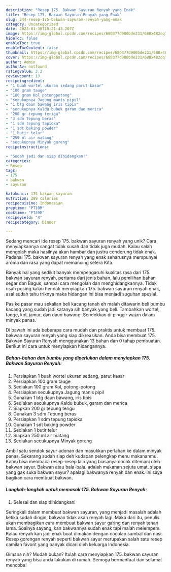 ```yaml
---
description: "Resep 175. Bakwan Sayuran Renyah yang Enak"
title: "Resep 175. Bakwan Sayuran Renyah yang Enak"
slug: 244-resep-175-bakwan-sayuran-renyah-yang-enak
category: Uncategorized
date: 2023-01-30T18:21:43.207Z
image: https://img-global.cpcdn.com/recipes/680377d900bde231/680x482cq70/175-bakwan-sayuran-renyah-foto-resep-utama.jpg
hideToc: false
enableToc: true
enableTocContent: false
thumbnail: https://img-global.cpcdn.com/recipes/680377d900bde231/680x482cq70/175-bakwan-sayuran-renyah-foto-resep-utama.jpg
cover: https://img-global.cpcdn.com/recipes/680377d900bde231/680x482cq70/175-bakwan-sayuran-renyah-foto-resep-utama.jpg
author: Admin
authorAv: notfound
ratingvalue: 3.3
reviewcount: 13
recipeingredient:
- "1 buah wortel ukuran sedang parut kasar"
- "100 gram tauge"
- "100 gram Kol potongpotong"
- "secukupnya Jagung manis pipil"
- "1 btg daun bawang iris tipis"
- "secukupnya Kaldu bubuk garam dan merica"
- "200 gr tepung terigu"
- "3 sdm Tepung beras"
- "1 sdm tepung tapioka"
- "1 sdt baking powder"
- "1 butir telur"
- "250 ml air matang"
- "secukupnya Minyak goreng"
recipeinstructions:

- "Sudah jadi dan siap dihidangkan!"
categories:
- Resep
tags:
- 175
- bakwan
- sayuran

katakunci: 175 bakwan sayuran 
nutrition: 289 calories
recipecuisine: Indonesian
preptime: "PT10M"
cooktime: "PT49M"
recipeyield: "4"
recipecategory: Dinner

---
```





Sedang mencari ide resep 175. bakwan sayuran renyah yang unik? Cara menyiapkannya sangat tidak susah dan tidak juga mudah. Kalau salah mengolah maka hasilnya akan hambar dan justru cenderung tidak enak. Padahal 175. bakwan sayuran renyah yang enak seharusnya mempunyai aroma dan rasa yang dapat memancing selera Kita.





Banyak hal yang sedikit banyak mempengaruhi kualitas rasa dari 175. bakwan sayuran renyah, pertama dari jenis bahan, lalu pemilihan bahan segar dan Bagus, sampai cara mengolah dan menghidangkannya. Tidak usah pusing kalau hendak menyiapkan 175. bakwan sayuran renyah enak,      asal sudah tahu triknya maka hidangan ini bisa menjadi suguhan spesial.














Pas ke pasar mau sekalian beli kacang tanah eh malah ditawarin beli bumbu kacang yang sudah jadi katanya sih banyak yang beli. Tambahkan wortel, taoge, kol, jamur, dan daun bawang. Sendokkan di pinggir wajan dalam minyak panas.






Di bawah ini ada beberapa cara mudah dan praktis untuk membuat 175. bakwan sayuran renyah yang siap dikreasikan. Anda bisa membuat 175. Bakwan Sayuran Renyah menggunakan 13 bahan dan 0 tahap pembuatan. Berikut ini cara untuk menyiapkan hidangannya.

<!--inarticleads1-->

##### Bahan-bahan dan bumbu yang diperlukan dalam menyiapkan 175. Bakwan Sayuran Renyah:

1. Persiapkan 1 buah wortel ukuran sedang, parut kasar
1. Persiapkan 100 gram tauge
1. Sediakan 100 gram Kol, potong-potong
1. Persiapkan secukupnya Jagung manis pipil
1. Gunakan 1 btg daun bawang, iris tipis
1. Sediakan secukupnya Kaldu bubuk, garam dan merica
1. Siapkan 200 gr tepung terigu
1. Gunakan 3 sdm Tepung beras
1. Persiapkan 1 sdm tepung tapioka
1. Gunakan 1 sdt baking powder
1. Sediakan 1 butir telur
1. Siapkan 250 ml air matang
1. Sediakan secukupnya Minyak goreng


Ambil satu sendok sayur adonan dan masukkan perlahan ke dalam minyak panas. Sekarang sudah siap deh kudapan pelengkap menu makananmu. Kamu bisa membaca resep-resep lain yang biasanya cocok ditemani oleh bakwan sayur. Bakwan atau bala-bala. adalah makanan sejuta umat. siapa yang gak suka bakwan sayur? apalagi bakwanya renyah dan enak. ini saya bagikan cara membuat bakwan. 

<!--inarticleads2-->

##### Langkah-langkah untuk memasak 175. Bakwan Sayuran Renyah:


1. Selesai dan siap dihidangkan!

Seringkali dalam membuat bakwan sayuran, yang menjadi masalah adalah ketika sudah dingin, bakwan tidak akan renyah lagi. Maka dari itu, penulis akan membagikan cara membuat bakwan sayur garing dan renyah tahan lama. Soalnya sayang, kan bakwannya sudah enak tapi malah melempem. Kalau renyah kan jadi enak buat dimakan dengan cocolan sambal dan nasi. Resep gorengan renyah seperti bakwan sayur merupakan salah satu resep camilan favorit yang banyak dicari oleh keluarga Indonesia. 

Gimana nih? Mudah bukan? Itulah cara menyiapkan 175. bakwan sayuran renyah yang bisa anda lakukan di rumah. Semoga bermanfaat dan selamat mencoba!

